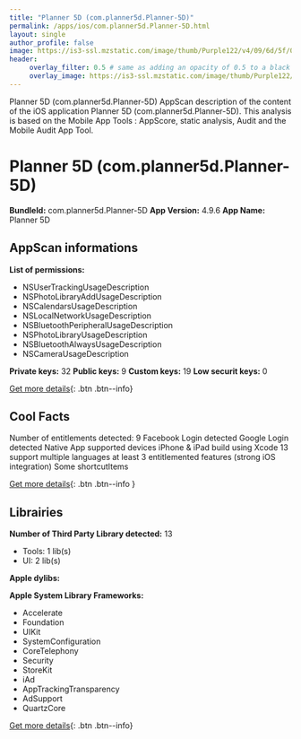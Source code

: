 ```yaml
---
title: "Planner 5D (com.planner5d.Planner-5D)"
permalink: /apps/ios/com.planner5d.Planner-5D.html
layout: single
author_profile: false
image: https://is3-ssl.mzstatic.com/image/thumb/Purple122/v4/09/6d/5f/096d5fe0-317f-d7a1-44f5-d227b197b252/AppIcon-1x_U007emarketing-0-7-0-85-220.png/512x512bb.jpg
header: 
     overlay_filter: 0.5 # same as adding an opacity of 0.5 to a black background
     overlay_image: https://is3-ssl.mzstatic.com/image/thumb/Purple122/v4/09/6d/5f/096d5fe0-317f-d7a1-44f5-d227b197b252/AppIcon-1x_U007emarketing-0-7-0-85-220.png/512x512bb.jpg
---
```

Planner 5D (com.planner5d.Planner-5D) AppScan description of the content of the iOS application Planner 5D (com.planner5d.Planner-5D). This analysis is based on the Mobile App Tools : AppScore, static analysis, Audit and the Mobile Audit App Tool.

# Planner 5D (com.planner5d.Planner-5D)

**BundleId:** com.planner5d.Planner-5D
**App Version:** 4.9.6
**App Name:** Planner 5D


## AppScan informations 

**List of permissions:** 
- NSUserTrackingUsageDescription
- NSPhotoLibraryAddUsageDescription
- NSCalendarsUsageDescription
- NSLocalNetworkUsageDescription
- NSBluetoothPeripheralUsageDescription
- NSPhotoLibraryUsageDescription
- NSBluetoothAlwaysUsageDescription
- NSCameraUsageDescription
  
  
**Private keys:** 32
**Public keys:** 9
**Custom keys:** 19
**Low securit keys:** 0
  
[Get more details](/pricing.html){: .btn .btn--info}

## Cool Facts

Number of entitlements detected: 9
Facebook Login detected
Google Login detected
Native App
supported devices iPhone & iPad
build using Xcode 13
support multiple languages
at least 3 entitlemented features (strong iOS integration)
Some shortcutItems 
  
[Get more details](/pricing.html){: .btn .btn--info }

## Librairies 
**Number of Third Party Library detected:** 13
- Tools: 1 lib(s)
- UI: 2 lib(s)


**Apple dylibs:**


**Apple System Library Frameworks:**
- Accelerate
- Foundation
- UIKit
- SystemConfiguration
- CoreTelephony
- Security
- StoreKit
- iAd
- AppTrackingTransparency
- AdSupport
- QuartzCore


  
[Get more details](/pricing.html){: .btn .btn--info}


